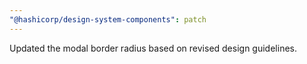```yaml
---
"@hashicorp/design-system-components": patch
---
```


Updated the modal border radius based on revised design guidelines.
